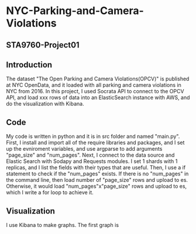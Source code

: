 # NYC-Parking-and-Camera-Violations
## STA9760-Project01
## Introduction 
The dataset "The Open Parking and Camera Violations(OPCV)" is published at NYC OpenData, and it loaded with all parking and camera violations in NYC from 2016. In this project, I used Socrata API to connect to the OPCV API, and load xxx rows of data into an ElasticSearch instance with AWS, and do the visualization with Kibana. 

## Code 
My code is written in python and it is in src folder and named "main.py". First, I install and import all of the require libraries and packages, and I set up the evniroment variables, and use argparse to add arguments "page_size" and "num_pages". Next, I connect to the data source and Elastic Search with Sodapy and Requests modules. I set 1 shards with 1 replicas, and I list the fields with their types that are useful. Then, I use a if statement to check if the "num_pages" exists. If there is no "num_pages" in the command line, then load number of "page_size" rows and upload to es. Otherwise, it would load "num_pages"x"page_size" rows and upload to es, which I write a for loop to achieve it.

## Visualization
I use Kibana to make graphs. The first graph is 
